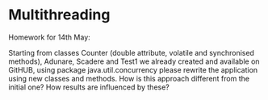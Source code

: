 # Multithreading

Homework for 14th May:

Starting from classes Counter (double attribute, volatile and synchronised methods), Adunare, Scadere and Test1 we already created and available on GitHUB, using package java.util.concurrency please rewrite the application using new classes and methods. How is this approach different from the initial one? How results are influenced by these?
